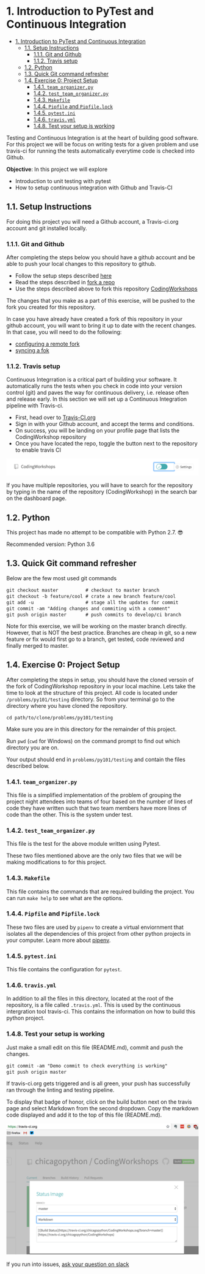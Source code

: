 # 1. Introduction to PyTest and Continuous Integration

<!-- TOC -->

- [1. Introduction to PyTest and Continuous Integration](#1-introduction-to-pytest-and-continuous-integration)
    - [1.1. Setup Instructions](#11-setup-instructions)
        - [1.1.1. Git and Github](#111-git-and-github)
        - [1.1.2. Travis setup](#112-travis-setup)
    - [1.2. Python](#12-python)
    - [1.3. Quick Git command refresher](#13-quick-git-command-refresher)
    - [1.4. Exercise 0: Project Setup](#14-exercise-0-project-setup)
        - [1.4.1. `team_organizer.py`](#141-team_organizerpy)
        - [1.4.2. `test_team_organizer.py`](#142-test_team_organizerpy)
        - [1.4.3. `Makefile`](#143-makefile)
        - [1.4.4. `Pipfile` and `Pipfile.lock`](#144-pipfile-and-pipfilelock)
        - [1.4.5. `pytest.ini`](#145-pytestini)
        - [1.4.6. `travis.yml`](#146-travisyml)
        - [1.4.8. Test your setup is working](#148-test-your-setup-is-working)

<!-- /TOC -->

Testing and Continuous Integration is at the heart of building good software.
For this project we will be focus on writing tests for a given problem and use
travis-ci for running the tests automatically everytime code is checked into Github.

**Objective**:
In this project we will explore

- Introduction to unit testing with pytest
- How to setup continuous integration with Github and Travis-CI

## 1.1. Setup Instructions

For doing this project you will need a Github account, a Travis-ci.org account and git
installed locally.

### 1.1.1. Git and Github

After completing the steps below you should have a github account and be able to push
your local changes to this repository to github.

- Follow the setup steps described [here](https://help.github.com/articles/set-up-git/)
- Read the steps described in [fork a repo](https://help.github.com/articles/fork-a-repo)
- Use the steps described above to fork this repository [CodingWorkshops](https://github.com/chicagopython/CodingWorkshops)

The changes that you make as a part of this exercise, will be pushed to the fork you created for this
repository.

In case you have already have created a fork of this repository in your github account, you will
want to bring it up to date with the recent changes. In that case,
you will need to do the following:

- [configuring a remote fork](https://help.github.com/articles/configuring-a-remote-for-a-fork/)
- [syncing a fok](https://help.github.com/articles/syncing-a-fork/)

### 1.1.2. Travis setup

Continuous Integrration is a critical part of building your software. It automatically runs
the tests when you check in code into your version control (git) and paves the way for
continuous delivery, i.e. release often and release early.
In this section we will set up a Continuous Integration pipeline with Travis-ci.

- First, head over to [Travis-CI.org](https://travis-ci.org/.)
- Sign in with your Github account, and accept the terms and conditions.
- On success, you will be landing on your profile page that lists the CodingWorkshop repository
- Once you have located the repo, toggle the button next to the repository to enable travis CI

![travi-build-img](EnableTravisCI.png)

If you have multiple repositories, you will have to search for the repository by typing in the name
of the repository (CodingWorkshop) in the search bar on the dashboard page.

## 1.2. Python

This project has made no attempt to be compatible with Python 2.7. 😎

Recommended version: Python 3.6

## 1.3. Quick Git command refresher

Below are the few most used git commands

    git checkout master          # checkout to master branch
    git checkout -b feature/cool # crate a new branch feature/cool
    git add -u                   # stage all the updates for commit
    git commit -am "Adding changes and commiting with a comment"
    git push origin master       # push commits to develop/ci branch

Note for this exercise, we will be working on the master branch directly. However,
that is NOT the best practice. Branches are cheap in git, so a new feature or fix
would first go to a branch, get tested, code reviewed and finally merged to master.

## 1.4. Exercise 0: Project Setup

After completing the steps in setup, you should have the cloned versoin of the fork of CodingWorkshop
repository in your local machine. Lets take the time to look at the structure of this
project. All code is located under `/problems/py101/testing` directory. So from your
terminal go to the directory where you have cloned the repository.

    cd path/to/clone/problems/py101/testing

Make sure you are in this directory for the remainder of this project.

Run `pwd` (`cwd` for Windows) on the command prompt to find out which directory you
are on.

Your output should end in `problems/py101/testing` and contain the files described
below.

### 1.4.1. `team_organizer.py`

This file is a simplified implementation of the problem of grouping the project
night attendees into teams of four based on the number of lines of code they have
written such that two team members have more lines of code than the other.
This is the system under test.

### 1.4.2. `test_team_organizer.py`

This file is the test for the above module written using Pytest.

These two files mentioned above are the only two files that we will be making
modifications to for this project.

### 1.4.3. `Makefile`

This file contains the commands that are required building the project.
You can run `make help` to see what are the options.

### 1.4.4. `Pipfile` and `Pipfile.lock`

These two files are used by `pipenv` to create a virtual enviornment that
isolates all the dependencies of this project from other python projects in your computer.
Learn more about [pipenv](https://docs.pipenv.org/).

### 1.4.5. `pytest.ini`

This file contains the configuration for `pytest`.

### 1.4.6. `travis.yml`

In addition to all the files in this directory, located at the root of the repository,
is a file called `.travis.yml`. This is used by the continuous intergration tool travis-ci.
This contains the information on how to build this python project.

### 1.4.8. Test your setup is working

Just make a small edit on this file (README.md), commit and push the changes.

    git commit -am "Demo commit to check everything is working"
    git push origin master

If travis-ci.org gets triggered and is all green, your push has successfully ran through
the linting and testing pipeline.

To display that badge of honor, click on the build button next on the travis page and select
Markdown from the second dropdown. Copy the markdown code displayed and add it to the top
of this file (README.md).

![travi-build-img](travis-build-img.png)

If you run into issues, [ask your question on slack](https://chipy.slack.com/messages/C093F7W8P/details/)
